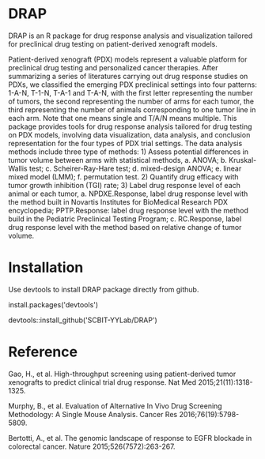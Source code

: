 
# DRAP
DRAP is an R package for drug response analysis and visualization tailored for preclinical drug testing on patient-derived xenograft models. 

Patient-derived xenograft (PDX) models represent a valuable platform for preclinical drug testing and personalized cancer therapies. After summarizing a series of literatures carrying out drug response studies on PDXs, we classified the emerging PDX preclinical settings into four patterns: 1-A-N, T-1-N, T-A-1 and T-A-N, with the first letter representing the number of tumors, the second representing the number of arms for each tumor, the third representing the number of animals corresponding to one tumor line in each arm. Note that one means single and T/A/N means multiple. This package provides tools for drug response analysis tailored for drug testing on PDX models, involving data visualization, data analysis, and conclusion representation for the four types of PDX trial settings. The data analysis methods include three type of methods: 1) Assess potential differences in tumor volume between arms with statistical methods, a. ANOVA; b. Kruskal-Wallis test; c. Scheirer-Ray-Hare test; d. mixed-design ANOVA; e. linear mixed model (LMM); f. permutation test. 2) Quantify drug efficacy with tumor growth inhibition (TGI) rate; 3) Label drug response level of each animal or each tumor, a. NPDXE.Response, label drug response level with the method built in Novartis Institutes for BioMedical Research PDX encyclopedia; PPTP.Response: label drug response level with the method build in the Pediatric Preclinical Testing Program; c. RC.Response, label drug response level with the method based on relative change of tumor volume.


# Installation

Use devtools to install DRAP package directly from github.

install.packages('devtools')

devtools::install_github('SCBIT-YYLab/DRAP')


# Reference
Gao, H., et al. High-throughput screening using patient-derived tumor xenografts to predict clinical trial drug response. Nat Med 2015;21(11):1318-1325.

Murphy, B., et al. Evaluation of Alternative In Vivo Drug Screening Methodology: A Single Mouse Analysis. Cancer Res 2016;76(19):5798-5809.

Bertotti, A., et al. The genomic landscape of response to EGFR blockade in colorectal cancer. Nature 2015;526(7572):263-267.

